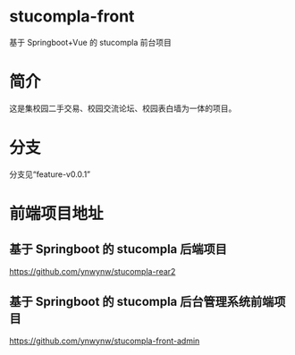 # stucompla-front

基于 Springboot+Vue 的 stucompla 前台项目

# 简介

这是集校园二手交易、校园交流论坛、校园表白墙为一体的项目。

# 分支

分支见“feature-v0.0.1”

# 前端项目地址

## 基于 Springboot 的 stucompla 后端项目

https://github.com/ynwynw/stucompla-rear2

## 基于 Springboot 的 stucompla 后台管理系统前端项目

https://github.com/ynwynw/stucompla-front-admin
